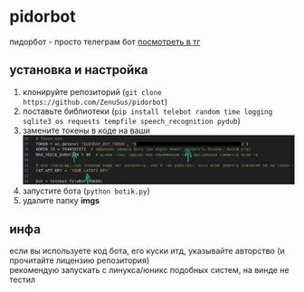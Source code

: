 # pidorbot
пидорбот - просто телеграм бот 
[посмотреть в тг](https://t.me/skibidi_pidor_bot)

## установка и настройка
1. клонируйте репозиторий (`git clone https://github.com/ZenuSus/pidorbot`)
2. поставьте библиотеки (`pip install telebot random time logging sqlite3 os requests tempfile speech_recognition pydub`)
3. замените токены в коде на ваши
   ![скриншот токенов](/imgs/screenshot1.png)
4. запустите бота (`python botik.py`)
5. удалите папку **imgs**

## инфа
если вы используете код бота, его куски итд, указывайте авторство (и прочитайте лицензию репозитория) <br>
рекомендую запускать с линукса/юникс подобных систем, на винде не тестил
